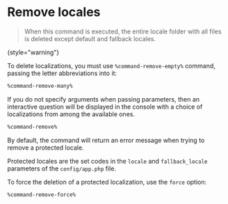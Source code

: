 # Remove locales

> When this command is executed, the entire locale folder with all files is deleted except default and fallback locales.
>
{style="warning"}

To delete localizations, you must use `%command-remove-empty%` command, passing the letter abbreviations into it:

```Bash
%command-remove-many%
```

If you do not specify arguments when passing parameters, then an interactive question will be displayed in the console
with a choice of localizations from among the available ones.

```Bash
%command-remove%
```

By default, the command will return an error message when trying to remove a protected locale.

Protected locales are the set codes in the `locale` and `fallback_locale` parameters of the `config/app.php` file.

To force the deletion of a protected localization, use the `force` option:

```Bash
%command-remove-force%
```
